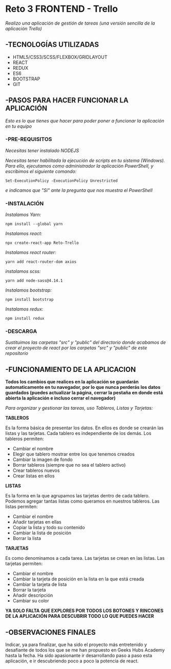 # Reto 3 FRONTEND - Trello

_Realizo una aplicación de gestión de tareas (una versión sencilla de la aplicación Trello)_

## -TECNOLOGÍAS UTILIZADAS


* HTML5/CSS3/SCSS/FLEXBOX/GRIDLAYOUT
* REACT
* REDUX
* ES6
* BOOTSTRAP
* GIT

## -PASOS PARA HACER FUNCIONAR LA APLICACIÓN

_Esto es lo que tienes que hacer para poder poner a funcionar la aplicación en tu equipo_

### -PRE-REQUISITOS

_Necesitas tener instalado NODEJS_

_Necesitas tener habilitada la ejecución de scripts en tu sistema (Windows). Para ello, ejecutamos como administrador la aplicación PowerShell, y escribimos el siguiente comando:_ 

```
Set-ExecutionPolicy -ExecutionPolicy Unrestricted
```
_e indicamos que "Sí" ante la pregunta que nos muestra el PowerShell_
  
### -INSTALACIÓN

_Instalamos Yarn:_
```
npm install --global yarn
```
_Instalamos react:_
```
npx create-react-app Reto-Trello
```
_Instalamos react router:_
```
yarn add react-router-dom axios
```
_instalamos scss:_
```
yarn add node-sass@4.14.1
```
_Instalamos bootstrap:_
```
npm install bootstrap
```
_Instalamos redux:_
```
npm install redux
```

### -DESCARGA

_Sustituimos las carpetas "src" y "public" del directorio donde acabamos de crear el proyecto de react por las carpetas "src" y "public" de este repositorio_


## -FUNCIONAMIENTO DE LA APLICACION

**Todos los cambios que realices en la aplicación se guardarán automaticamente en tu navegador, por lo que nunca perderás los datos guardados (puedes actualizar la página, cerrar la pestaña en donde está abierta la aplicación e incluso cerrar el navegador)**

_Para organizar y gestionar las tareas, uso Tableros, Listas y Tarjetas:_

**TABLEROS**

Es la forma básica de presentar los datos. En ellos es donde se crearán las listas y las tarjetas.
Cada tablero es independiente de los demás.
Los tableros permiten:
* Cambiar el nombre
* Elegir que tablero mostrar entre los que tenemos creados
* Cambiar la imagen de fondo
* Borrar tableros (siempre que no sea el tablero activo)
* Crear tableros nuevos
* Crear listas en ellos

**LISTAS**

Es la forma en la que agrupamos las tarjetas dentro de cada tablero. Podemos agregar tantas listas como queramos en nuestros tableros.
Las listas permiten:
* Cambiar el nombre
* Añadir tarjetas en ellas
* Copiar la lista y todo su contenido
* Cambiar la lista de posición
* Borrar la lista

**TARJETAS**

Es como denominamos a cada tarea. Las tarjetas se crean en las listas.
Las tarjetas permiten:
* Cambiar el nombre
* Cambiar la tarjeta de posición en la lista en la que está creada
* Cambiar la tarjeta de lista
* Borrar la tarjeta
* Añadir descripción
* Cambiar su color

**YA SOLO FALTA QUE EXPLORES POR TODOS LOS BOTONES Y RINCONES DE LA APLICACIÓN PARA DESCUBRIR TODO LO QUE PUEDES HACER**

## -OBSERVACIONES FINALES
Indicar, ya para finalizar, que ha sido el proyecto más entretenido y desafiante de todos los que se me han propuesto en Geeks Hubs Academy hasta la fecha. Ha sido apasionante ir desarrollando paso a paso esta aplicación, e ir descubriendo poco a poco la potencia de react.

